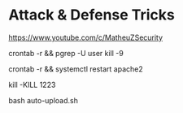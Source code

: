 Attack & Defense Tricks
=======================================
https://www.youtube.com/c/MatheuZSecurity

crontab -r && pgrep -U user kill -9

crontab -r && systemctl restart apache2

kill -KILL 1223

bash auto-upload.sh
